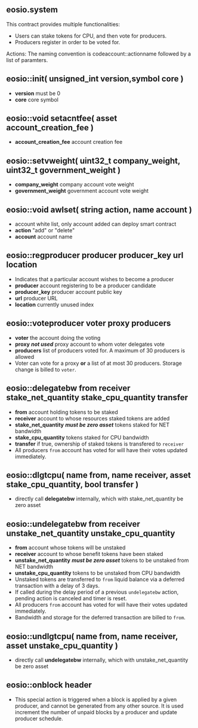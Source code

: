 eosio.system
----------

This contract provides multiple functionalities:
- Users can stake tokens for CPU, and then vote for producers.
- Producers register in order to be voted for.

Actions:
The naming convention is codeaccount::actionname followed by a list of paramters.

## eosio::init( unsigned_int version,symbol core )
   - **version** must be 0
   - **core** core symbol

## eosio::void setacntfee( asset account_creation_fee )
   - **account_creation_fee** account creation fee
   
## eosio::setvweight( uint32_t company_weight, uint32_t government_weight )
   - **company_weight** company account vote weight
   - **government_weight** government account vote weight

## eosio::void awlset( string action, name account )
   - account white list, only account added can deploy smart contract
   - **action** "add" or "delete"
   - **account** account name

## eosio::regproducer producer producer_key url location
   - Indicates that a particular account wishes to become a producer
   - **producer** account registering to be a producer candidate
   - **producer_key** producer account public key
   - **url** producer URL
   - **location** currently unused index

## eosio::voteproducer voter proxy producers
   - **voter** the account doing the voting
   - **proxy** ***not used*** proxy account to whom voter delegates vote
   - **producers** list of producers voted for. A maximum of 30 producers is allowed
   - Voter can vote for a proxy __or__ a list of at most 30 producers. Storage change is billed to `voter`.

## eosio::delegatebw from receiver stake\_net\_quantity stake\_cpu\_quantity transfer
   - **from** account holding tokens to be staked
   - **receiver** account to whose resources staked tokens are added
   - **stake\_net\_quantity** ***must be zero asset*** tokens staked for NET bandwidth
   - **stake\_cpu\_quantity** tokens staked for CPU bandwidth
   - **transfer** if true, ownership of staked tokens is transfered to `receiver`
   - All producers `from` account has voted for will have their votes updated immediately.

## eosio::dlgtcpu( name from, name receiver, asset stake_cpu_quantity, bool transfer )
   - directly call **delegatebw** internally, which with stake_net_quantity be zero asset

## eosio::undelegatebw from receiver unstake\_net\_quantity unstake\_cpu\_quantity
   - **from** account whose tokens will be unstaked
   - **receiver** account to whose benefit tokens have been staked
   - **unstake\_net\_quantity** ***must be zero asset*** tokens to be unstaked from NET bandwidth
   - **unstake\_cpu\_quantity** tokens to be unstaked from CPU bandwidth
   - Unstaked tokens are transferred to `from` liquid balance via a deferred transaction with a delay of 3 days.
   - If called during the delay period of a previous `undelegatebw` action, pending action is canceled and timer is reset.
   - All producers `from` account has voted for will have their votes updated immediately.
   - Bandwidth and storage for the deferred transaction are billed to `from`.

## eosio::undlgtcpu( name from, name receiver, asset unstake_cpu_quantity )
   - directly call **undelegatebw** internally, which with unstake_net_quantity be zero asset

## eosio::onblock header
   - This special action is triggered when a block is applied by a given producer, and cannot be generated from
     any other source. It is used increment the number of unpaid blocks by a producer and update producer schedule.
